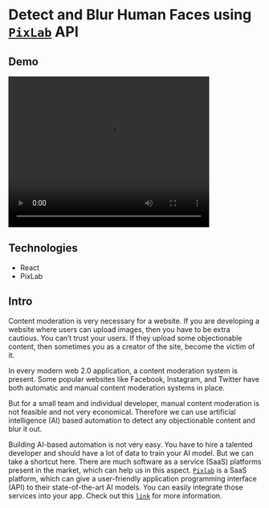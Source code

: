 # Detect and Blur Human Faces using [`PixLab`](https://pixlab.io/) API

## Demo

<!-- ![](assets/detect-and-blur-human-faces.mp4) -->

<video width="400" height="300" controls>
  <source src="assets/detect-and-blur-human-faces.mp4" type="video/mp4">
</video>

## Technologies
- React
- PixLab

## Intro
Content moderation is very necessary for a website. If you are developing a website where users can upload images, then you have to be extra cautious. You can’t trust your users. If they upload some objectionable content, then sometimes you as a creator of the site, become the victim of it.

In every modern web 2.0 application, a content moderation system is present. Some popular websites like Facebook, Instagram, and Twitter have both automatic and manual content moderation systems in place.

But for a small team and individual developer, manual content moderation is not feasible and not very economical. Therefore we can use artificial intelligence (AI) based automation to detect any objectionable content and blur it out.

Building AI-based automation is not very easy. You have to hire a talented developer and should have a lot of data to train your AI model. But we can take a shortcut here. There are much software as a service (SaaS) platforms present in the market, which can help us in this aspect.
[`Pixlab`](https://pixlab.io/) is a SaaS platform, which can give a user-friendly application programming interface (API) to their state-of-the-art AI models. You can easily integrate those services into your app. Check out this [`link`](https://pixlab.io/cmdls) for more information.